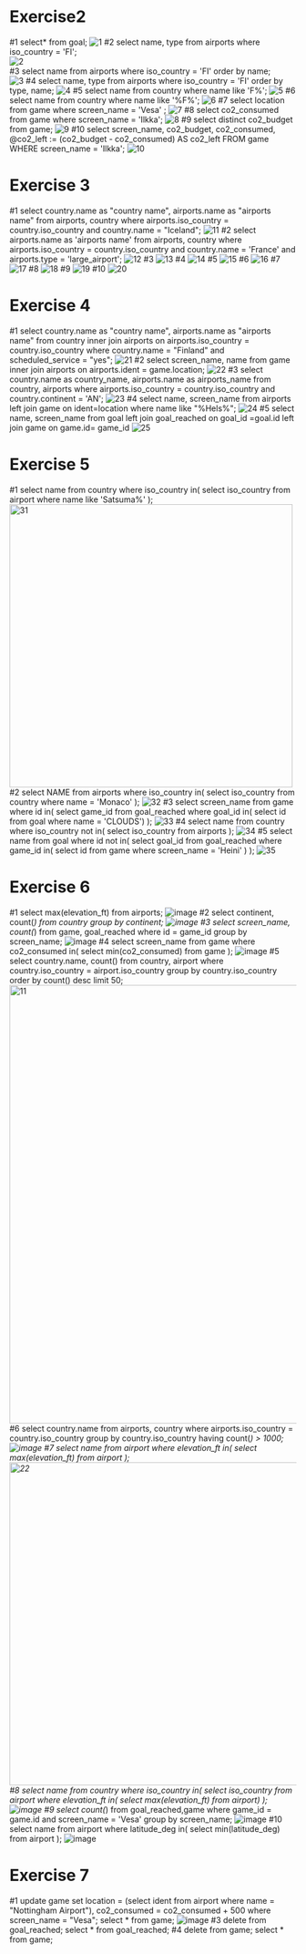 # Exercise2
#1 select* from goal;
![1](https://github.com/user-attachments/assets/846fb207-7c41-45e6-853d-8ea00148cea0)
#2 select name, type from airports where iso_country = 'FI';    
![2](https://github.com/user-attachments/assets/7a0e79ca-3fac-4888-b506-4b48ea3535f9)  
#3 select name from airports where iso_country = 'FI' order by name;    
![3](https://github.com/user-attachments/assets/98e02b8e-1735-4d82-83f2-e0ba8dfa9a66)
#4 select name, type from airports where iso_country = 'FI' order by type, name; 
![4](https://github.com/user-attachments/assets/b8bf9f05-9237-472e-a237-229709346f73)
#5 select name from country where name like 'F%';
![5](https://github.com/user-attachments/assets/1d447ec7-fae5-4eeb-89b6-b22e729fe3bc)
#6 select name from country where name like '%F%';
![6](https://github.com/user-attachments/assets/4f4a4887-6346-4ab0-a2e5-4d93ab4b5244)
#7 select location from game where screen_name = 'Vesa' ; 
![7](https://github.com/user-attachments/assets/40941112-c2f3-40f2-ba4e-00b8bc8d35b5)
#8 select co2_consumed from game where screen_name = 'Ilkka'; 
![8](https://github.com/user-attachments/assets/52dc75a1-8a2e-4c63-b804-9c04953f4647)
#9 select distinct co2_budget from game;
![9](https://github.com/user-attachments/assets/9f219dcc-6573-470a-a882-a74ed9ca868d)
#10 select screen_name, co2_budget, co2_consumed, @co2_left := (co2_budget - co2_consumed) AS co2_left FROM game WHERE screen_name = 'Ilkka';
![10](https://github.com/user-attachments/assets/21fe3d9d-4802-4374-a50e-869b95169cc4)
#  Exercise 3  
#1 select country.name as "country name", airports.name as "airports name" from airports, country where airports.iso_country = country.iso_country and country.name = "Iceland";
![11](https://github.com/user-attachments/assets/69954301-a635-4f77-8122-274b4511db7b)
#2 select airports.name as 'airports name' from airports, country where airports.iso_country = country.iso_country and country.name = 'France' and airports.type = 'large_airport';
![12](https://github.com/user-attachments/assets/6354eb3f-fdbe-476e-8a8d-89686f47c6aa)
#3
![13](https://github.com/user-attachments/assets/65ebc630-2aac-443d-b7c5-c925f74d1b0c)
#4
![14](https://github.com/user-attachments/assets/720efe0c-71fc-4883-b6b5-e05c47d49e67)
#5
![15](https://github.com/user-attachments/assets/739441ed-863a-4db0-824b-c2efd5b0c9d3)
#6
![16](https://github.com/user-attachments/assets/74eb42f6-a963-423a-bc05-4a91d1ad8b6d)
#7
![17](https://github.com/user-attachments/assets/9b1c59a7-224a-4f6f-bf68-78debbe01db7)
#8
![18](https://github.com/user-attachments/assets/d5bdfad3-fdbf-45ab-ad8b-0b79ee740d95)
#9
![19](https://github.com/user-attachments/assets/d63985c0-1827-4408-bc2e-e7e26e7b2f52)
#10
![20](https://github.com/user-attachments/assets/3a36de3d-4ebe-456b-90e0-f941fcdb7082)
# Exercise 4 
#1 select country.name as "country name", airports.name as "airports name" 
from country inner join airports on airports.iso_country = country.iso_country 
where country.name = "Finland" and scheduled_service = "yes";
![21](https://github.com/user-attachments/assets/cd4109c3-2f1e-4c9d-96a5-428e8c652ad9)
#2 select screen_name, name from game inner join airports on airports.ident = game.location;
![22](https://github.com/user-attachments/assets/6681be04-e24c-4287-989e-5d02140fb15b)
#3 select country.name as country_name, airports.name as airports_name 
from country, airports
where airports.iso_country = country.iso_country and country.continent = 'AN';
![23](https://github.com/user-attachments/assets/e93f90a8-793b-4bb0-a08d-679dec3aafed)
#4 select name, screen_name from airports left join game on ident=location where name like "%Hels%";
![24](https://github.com/user-attachments/assets/85925371-2681-4a76-8290-09180adfa9e1)
#5 select name, screen_name from goal left join goal_reached on goal_id =goal.id left join game on game.id= game_id
![25](https://github.com/user-attachments/assets/47c54a65-3982-4252-a800-0c54a09e1c76)
# Exercise 5
#1 select name from country where iso_country in( select iso_country from airport where name like 'Satsuma%' ); 
<img width="497" alt="31" src="https://github.com/user-attachments/assets/0ed607bb-6192-424e-aa94-ebf163d8c5c0">
#2 select NAME 
from airports 
where iso_country in( select iso_country from country where name = 'Monaco' );
![32](https://github.com/user-attachments/assets/71172f12-ef8e-4453-bed1-6e0eeb0772e7)
#3 select screen_name from game where id in( select game_id from goal_reached where goal_id in( select id from goal where name = 'CLOUDS') );
![33](https://github.com/user-attachments/assets/66a88017-87be-4e19-8117-50e0b58f8db3)
#4 select name from country where iso_country not in( select iso_country from airports );
![34](https://github.com/user-attachments/assets/509d09d2-29fa-4951-af3b-526182e4c713)
#5 select name from goal where id not in( select goal_id from goal_reached where game_id in( select id from game where screen_name = 'Heini' ) );
![35](https://github.com/user-attachments/assets/ba8e47b3-34f4-40e9-a0e9-17d3ac4bb954)
# Exercise 6
#1 select max(elevation_ft) from airports;
![image](https://github.com/user-attachments/assets/85c46698-7ac2-4cbf-8f64-4fd5ffab5e4c)
#2 select continent, count(*) from country group by continent;
![image](https://github.com/user-attachments/assets/9e17ca5f-c955-454a-a05f-f95f79b9dff1)
#3 select screen_name, count(*) from game, goal_reached where id = game_id group by screen_name;
![image](https://github.com/user-attachments/assets/62744522-69b8-41b9-bbdd-4e7040e7eac0)
#4 select screen_name from game where co2_consumed in( select min(co2_consumed) from game );
![image](https://github.com/user-attachments/assets/f856850a-e96d-463b-bd95-4e16fe38b5d9)
#5 select country.name, count() from country, airport where country.iso_country = airport.iso_country group by country.iso_country order by count() desc limit 50;
<img width="770" alt="11" src="https://github.com/user-attachments/assets/b39bf9fe-ac98-4dfe-b756-18857c362efe">
#6 select country.name 
from airports, country 
where airports.iso_country = country.iso_country group by country.iso_country having count(*) > 1000;
![image](https://github.com/user-attachments/assets/34fe3510-9e9a-4691-94c4-3477e5bb3c17)
#7 select name from airport where elevation_ft in( select max(elevation_ft) from airport );
<img width="567" alt="22" src="https://github.com/user-attachments/assets/dfec8069-8bff-4377-badd-8d34dcfb482f">
#8 select name from country where iso_country in( select iso_country from airport where elevation_ft in( select max(elevation_ft) from airport) );
![image](https://github.com/user-attachments/assets/a7151a1e-05ae-467f-bd03-55282c61050d)
#9 select count(*) from goal_reached,game where game_id = game.id and screen_name = 'Vesa' group by screen_name;
![image](https://github.com/user-attachments/assets/33792fb5-1826-459e-ba29-0469e6d400f6)
#10 select name from airport where latitude_deg in( select min(latitude_deg) from airport );
![image](https://github.com/user-attachments/assets/aefcd7c8-e85e-49d7-9d1b-5bbdf02d9acf)
# Exercise 7
#1 update game set location = (select ident from airport where name = "Nottingham Airport"), co2_consumed = co2_consumed + 500 where screen_name = "Vesa";
select * from game;
![image](https://github.com/user-attachments/assets/2558b887-0987-4494-8d97-83da379b9824)
#3 delete from goal_reached; select * from goal_reached;
#4 delete from game; select * from game;
